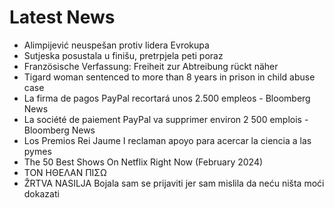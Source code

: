 # Latest News
-  Alimpijević neuspešan protiv lidera Evrokupa
-  Sutjeska posustala u finišu, pretrpjela peti poraz
-  Französische Verfassung: Freiheit zur Abtreibung rückt näher
-  Tigard woman sentenced to more than 8 years in prison in child abuse case
-  La firma de pagos PayPal recortará unos 2.500 empleos - Bloomberg News
-  La société de paiement PayPal va supprimer environ 2 500 emplois - Bloomberg News
-  Los Premios Rei Jaume I reclaman apoyo para acercar la ciencia a las pymes
-  The 50 Best Shows On Netflix Right Now (February 2024)
-  ΤΟΝ ΗΘΕΛΑΝ ΠΙΣΩ
-  ŽRTVA NASILJA Bojala sam se prijaviti jer sam mislila da neću ništa moći dokazati
